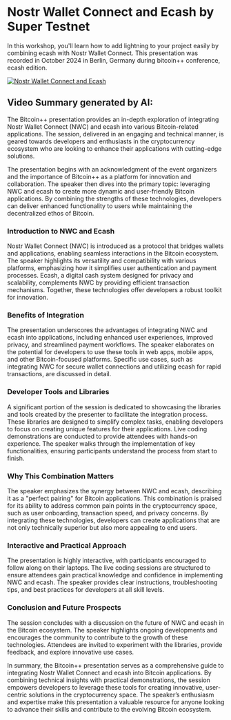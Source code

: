 # Nostr Wallet Connect and Ecash by Super Testnet
In this workshop, you'll learn how to add lightning to your project easily by combining ecash with Nostr Wallet Connect. This presentation was recorded in October 2024 in Berlin, Germany during bitcoin++ conference, ecash edition.

[![Nostr Wallet Connect and Ecash](https://img.youtube.com/vi/_y37XTD0xYU/0.jpg)](https://www.youtube.com/watch?v=_y37XTD0xYU)

## Video Summary generated by AI:
The Bitcoin++ presentation provides an in-depth exploration of integrating Nostr Wallet Connect (NWC) and ecash into various Bitcoin-related applications. The session, delivered in an engaging and technical manner, is geared towards developers and enthusiasts in the cryptocurrency ecosystem who are looking to enhance their applications with cutting-edge solutions.

The presentation begins with an acknowledgment of the event organizers and the importance of Bitcoin++ as a platform for innovation and collaboration. The speaker then dives into the primary topic: leveraging NWC and ecash to create more dynamic and user-friendly Bitcoin applications. By combining the strengths of these technologies, developers can deliver enhanced functionality to users while maintaining the decentralized ethos of Bitcoin.

### Introduction to NWC and Ecash
Nostr Wallet Connect (NWC) is introduced as a protocol that bridges wallets and applications, enabling seamless interactions in the Bitcoin ecosystem. The speaker highlights its versatility and compatibility with various platforms, emphasizing how it simplifies user authentication and payment processes. Ecash, a digital cash system designed for privacy and scalability, complements NWC by providing efficient transaction mechanisms. Together, these technologies offer developers a robust toolkit for innovation.

### Benefits of Integration
The presentation underscores the advantages of integrating NWC and ecash into applications, including enhanced user experiences, improved privacy, and streamlined payment workflows. The speaker elaborates on the potential for developers to use these tools in web apps, mobile apps, and other Bitcoin-focused platforms. Specific use cases, such as integrating NWC for secure wallet connections and utilizing ecash for rapid transactions, are discussed in detail.

### Developer Tools and Libraries
A significant portion of the session is dedicated to showcasing the libraries and tools created by the presenter to facilitate the integration process. These libraries are designed to simplify complex tasks, enabling developers to focus on creating unique features for their applications. Live coding demonstrations are conducted to provide attendees with hands-on experience. The speaker walks through the implementation of key functionalities, ensuring participants understand the process from start to finish.

### Why This Combination Matters
The speaker emphasizes the synergy between NWC and ecash, describing it as a "perfect pairing" for Bitcoin applications. This combination is praised for its ability to address common pain points in the cryptocurrency space, such as user onboarding, transaction speed, and privacy concerns. By integrating these technologies, developers can create applications that are not only technically superior but also more appealing to end users.

### Interactive and Practical Approach
The presentation is highly interactive, with participants encouraged to follow along on their laptops. The live coding sessions are structured to ensure attendees gain practical knowledge and confidence in implementing NWC and ecash. The speaker provides clear instructions, troubleshooting tips, and best practices for developers at all skill levels.

### Conclusion and Future Prospects
The session concludes with a discussion on the future of NWC and ecash in the Bitcoin ecosystem. The speaker highlights ongoing developments and encourages the community to contribute to the growth of these technologies. Attendees are invited to experiment with the libraries, provide feedback, and explore innovative use cases.

In summary, the Bitcoin++ presentation serves as a comprehensive guide to integrating Nostr Wallet Connect and ecash into Bitcoin applications. By combining technical insights with practical demonstrations, the session empowers developers to leverage these tools for creating innovative, user-centric solutions in the cryptocurrency space. The speaker’s enthusiasm and expertise make this presentation a valuable resource for anyone looking to advance their skills and contribute to the evolving Bitcoin ecosystem.

